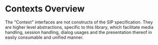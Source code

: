 # Contexts Overview

The "Context" interfaces are not constructs of the SIP specification. They are higher level abstractions, specific to this library, which facilitate media handling, session handling, dialog usages and the presentation thereof in easily consumable and unified manner.

